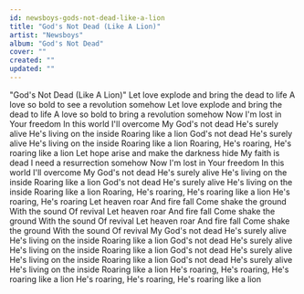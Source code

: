 ```yaml
---
id: newsboys-gods-not-dead-like-a-lion
title: "God's Not Dead (Like A Lion)"
artist: "Newsboys"
album: "God's Not Dead"
cover: ""
created: ""
updated: ""
---
```


"God's Not Dead (Like A Lion)"
Let love explode and bring the dead to life
A love so bold to see a revolution somehow
Let love explode and bring the dead to life
A love so bold to bring a revolution somehow
Now I'm lost in Your freedom
In this world I'll overcome
My God's not dead
He's surely alive
He's living on the inside
Roaring like a lion
God's not dead
He's surely alive
He's living on the inside
Roaring like a lion
Roaring, He's roaring, He's roaring like a lion
Let hope arise and make the darkness hide
My faith is dead I need a resurrection somehow
Now I'm lost in Your freedom
In this world I'll overcome
My God's not dead
He's surely alive
He's living on the inside
Roaring like a lion
God's not dead
He's surely alive
He's living on the inside
Roaring like a lion
Roaring, He's roaring, He's roaring like a lion
He's roaring, He's roaring
Let heaven roar
And fire fall
Come shake the ground
With the sound
Of revival
Let heaven roar
And fire fall
Come shake the ground
With the sound
Of revival
Let heaven roar
And fire fall
Come shake the ground
With the sound
Of revival
My God's not dead
He's surely alive
He's living on the inside
Roaring like a lion
God's not dead
He's surely alive
He's living on the inside
Roaring like a lion
God's not dead
He's surely alive
He's living on the inside
Roaring like a lion
God's not dead
He's surely alive
He's living on the inside
Roaring like a lion
He's roaring, He's roaring, He's roaring like a lion
He's roaring, He's roaring, He's roaring like a lion
